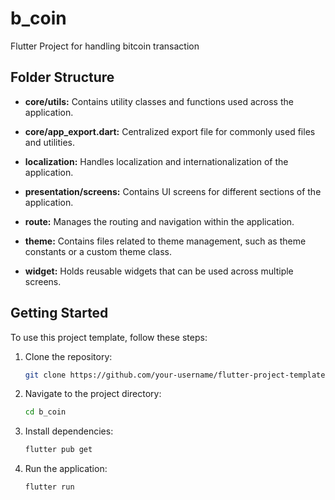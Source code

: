 # b_coin

Flutter Project for handling bitcoin transaction 

## Folder Structure

- **core/utils:** Contains utility classes and functions used across the application.

- **core/app_export.dart:** Centralized export file for commonly used files and utilities.

- **localization:** Handles localization and internationalization of the application.

- **presentation/screens:** Contains UI screens for different sections of the application.

- **route:** Manages the routing and navigation within the application.

- **theme:** Contains files related to theme management, such as theme constants or a custom theme class.

- **widget:** Holds reusable widgets that can be used across multiple screens.

## Getting Started

To use this project template, follow these steps:

1. Clone the repository:

   ```bash
   git clone https://github.com/your-username/flutter-project-template.git
2. Navigate to the project directory:

    ```bash
    cd b_coin
3. Install dependencies:

    ```bash
    flutter pub get

3. Run the application:

    ```bash
    flutter run


